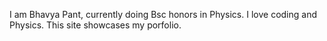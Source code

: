 I am Bhavya Pant, currently doing Bsc honors in Physics. I love coding and Physics. This site showcases my porfolio. 
